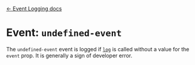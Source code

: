 [← Event Logging docs](/docs/guides/event-logging)

# Event: `undefined-event`

The `undefined-event` event is logged if [`log`](/docs/utils/log.md) is called without a value for the `event` prop. It is generally a sign of developer error.
